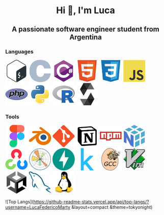 <h1 align="center">Hi 👋, I'm Luca</h1>
<h2 align="center">A passionate software engineer student from Argentina </h2> 

<h3 align="left">Languages</h3>
<p align="left">
<img src="https://github.com/devicons/devicon/blob/master/icons/bash/bash-original.svg" alt="bash" width="70px" height="70px"/>
<img src="https://github.com/devicons/devicon/blob/master/icons/c/c-original.svg" alt="c" width="70px" height="70px"/>
<img src="https://github.com/devicons/devicon/blob/master/icons/csharp/csharp-original.svg" alt="csharp" width="70px" height="70px"/>
<img src="https://github.com/devicons/devicon/blob/master/icons/html5/html5-original.svg" alt="html5" width="70px" height="70px"/>
<img src="https://github.com/devicons/devicon/blob/master/icons/css3/css3-original.svg" alt="css3" width="70px" height="70px"/>
<img src="https://github.com/devicons/devicon/blob/master/icons/javascript/javascript-original.svg" alt="javascript" width="70px" height="70px"/>
<img src="https://github.com/devicons/devicon/blob/master/icons/php/php-original.svg" alt="php" width="70px" height="70px"/>
<img src="https://github.com/devicons/devicon/blob/master/icons/python/python-original.svg" alt="python" width="70px" height="70px"/>
<img src="https://github.com/devicons/devicon/blob/master/icons/r/r-original.svg" alt="r" width="70px" height="70px"/>
<img src="https://github.com/devicons/devicon/blob/master/icons/solidity/solidity-original.svg" alt="solidity" width="70px" height="70px"/>
</p>

<h3 align="left">Tools</h3>
<p align="left">
<img src="https://github.com/devicons/devicon/blob/master/icons/figma/figma-original.svg" alt="figma" width="70px" height="70px"/> 
<img src="https://github.com/devicons/devicon/blob/master/icons/blender/blender-original.svg" alt="blender" width="70px" height="70px"/>
<img src="https://github.com/devicons/devicon/blob/master/icons/git/git-original.svg" alt="git" width="70px" height="70px"/>
<img src="https://github.com/devicons/devicon/blob/master/icons/notion/notion-original.svg" alt="notion" width="70px" height="70px"/>
<img src="https://github.com/devicons/devicon/blob/master/icons/npm/npm-original-wordmark.svg" alt="npm" width="70px" height="70px"/>
<img src="https://github.com/devicons/devicon/blob/master/icons/numpy/numpy-original.svg" alt="numpy" width="70px" height="70px"/>
<img src="https://github.com/devicons/devicon/blob/master/icons/opencv/opencv-original.svg" alt="opencv" width="70px" height="70px"/>
<img src="https://github.com/devicons/devicon/blob/master/icons/matplotlib/matplotlib-original.svg" alt="matplotlib" width="70px" height="70px"/>
<img src="https://github.com/devicons/devicon/blob/master/icons/fastapi/fastapi-original.svg" alt="fastapi" width="70px" height="70px"/>
<img src="https://github.com/devicons/devicon/blob/master/icons/kaggle/kaggle-original.svg" alt="kaggle" width="70px" height="70px"/>
<img src="https://github.com/devicons/devicon/blob/master/icons/gcc/gcc-original.svg" alt="gcc" width="70px" height="70px"/>
<img src="https://github.com/devicons/devicon/blob/master/icons/vim/vim-original.svg" alt="vim" width="70px" height="70px"/>
<img src="https://github.com/devicons/devicon/blob/master/icons/unity/unity-original.svg" alt="unity" width="70px" height="70px"/>
<img src="https://github.com/devicons/devicon/blob/master/icons/mysql/mysql-original.svg" alt="mysql width="70px" height="70px"/>
<img src="https://github.com/devicons/devicon/blob/master/icons/linux/linux-original.svg" alt="linux width="70px" height="70px"/>
</p>

![Top Langs](https://github-readme-stats.vercel.app/api/top-langs/?username=LucaFedericoMarty
&layout=compact 
&theme=tokyonight)
